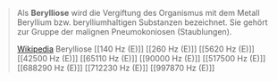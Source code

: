 > Als **Berylliose** wird die Vergiftung des Organismus mit dem Metall Beryllium bzw. berylliumhaltigen Substanzen bezeichnet. Sie gehört zur Gruppe der malignen Pneumokoniosen (Staublungen).
>
> [Wikipedia](https://de.wikipedia.org/wiki/Berylliose)
Berylliose
[[140 Hz (E)]]
[[260 Hz (E)]]
[[5620 Hz (E)]]
[[42500 Hz (E)]]
[[65110 Hz (E)]]
[[90000 Hz (E)]]
[[517500 Hz (E)]]
[[688290 Hz (E)]]
[[712230 Hz (E)]]
[[997870 Hz (E)]]